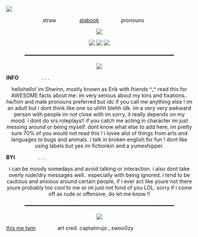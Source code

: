 ![](https://komarev.com/ghpvc/?username=shw1enholmes&label=IL0VETV&color=cf0000&)

 ‎ ‎ ‎ ‎ ‎   ‎ ‎ ‎ ‎ ‎   ‎ ‎ ‎ ‎ ‎   ‎ ‎ ‎ ‎ ‎   ‎ ‎ ‎ ‎ ‎  straw ‎ ‎ ‎ ‎ ‎   ‎ ‎ ‎ ‎ ‎   ‎ ‎ ‎ ‎ ‎  [atabook](https://microwave.atabook.org/) ‎ ‎ ‎ ‎ ‎ ‎ ‎ ‎    ‎ ‎ ‎ ‎ ‎   ‎  pronouns   ‎ ‎ ‎ ‎ ‎   ‎ 
<p align="center"><img src=https://files.catbox.moe/do4q4e.png><p align="center">
<p align="center"><img src=https://files.catbox.moe/ym1d2c.gif> <img src=https://files.catbox.moe/yry33y.gif> <img src=https://files.catbox.moe/od9dz9.gif><p align="center">
<p align="center">━━━━━━━━━━━━━━━━━━━━━━━━━━━━━━━━━━━━━━━━━━━━━━━━<p align="center">
<p align="center"><img src=https://files.catbox.moe/x2hi8u.gif><p align="center">
  
__INFO__ ‎  ‎ ‎ ‎ ‎ ‎  ‎ ‎ ‎ ‎ ‎  ‎ ‎ ‎ ‎  . . .
<p align="center">hellohello! im Shwinn, mostly known as Erik with friends ^_^ read this for AWESOME facts about me: im very serious about my kins and fixations.. he/him and male pronouns preferred but idc if you call me anything else ! im an adult but i dont think like one so uhhh blehh idk. im a very very awkward person with people im not close with im sorry, it really depends on my mood. i dont do srs roleplays!! if you catch me acting in character im just messing around or being myself. dont know what else to add here, im pretty sure 70% of you would not read this ! i lovee alot of things from arts and languages to bugs and animals. i talk in broken english for fun ! dont like using labels but yes im fictionkin and a yumeshipper.<p align="center">
  
__BYI__ ‎  ‎ ‎ ‎ ‎ ‎  ‎ ‎ ‎ ‎ ‎  ‎ ‎ ‎ ‎  . . .
<p align="center">i can be moody somedays and avoid talking or interaction. i also dont take overly rude/dry messages well.. especially with being ignored. i tend to be cautious and anxious around certain people, if i ever act like youre not there youre probably too cool to me or im just not fond of you LOL. sorry if i come off as rude or offensive, do let me know !!<p align="center">
<p align="center">━━━━━━━━━━━━━━━━━━━━━━━━━━━━━━━━━━━━━━━━━━━━━━━━<p align="center">
<p align="center"><img src=https://files.catbox.moe/f417ce.png><p align="center">
 
[this me twin](https://www.youtube.com/watch?v=7HluH_mEmao)‎ ‎ ‎ ‎ ‎   ‎ ‎ ‎ ‎ ‎   ‎ ‎ ‎ ‎ ‎  art cred. captainrujo , swoo0zy
